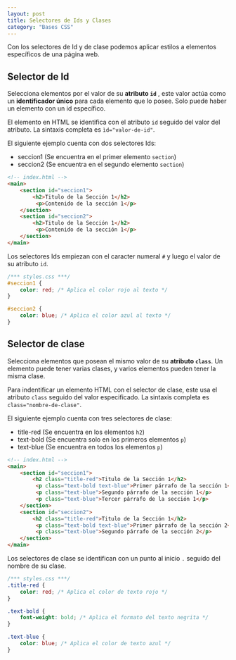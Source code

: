 ```yaml
---
layout: post
title: Selectores de Ids y Clases
category: "Bases CSS"
---
```

Con los selectores de Id y de clase podemos aplicar estilos a elementos específicos de una página web.

## Selector de Id
Selecciona elementos por el valor de su **atributo `id`** , este valor actúa como un **identificador único** para cada elemento que lo posee. Solo puede haber un elemento con un id específico.

El elemento en HTML se identifica con el atributo `id` seguido del valor del atributo. La sintaxis completa es `ìd="valor-de-id"`.

El siguiente ejemplo cuenta con dos selectores Ids:
- seccion1 (Se encuentra en el primer elemento `section`)
- seccion2 (Se encuentra en el segundo elemento `section`)

```html
<!-- index.html -->
<main>
    <section id="seccion1">
        <h2>Titulo de la Sección 1</h2>
         <p>Contenido de la sección 1</p>
    </section>
    <section id="seccion2">
        <h2>Titulo de la Sección 1</h2>
         <p>Contenido de la sección 1</p>
    </section>
</main>
```

Los selectores Ids empiezan con el caracter numeral `#` y luego el valor de su atributo `id`.
```css
/*** styles.css ***/
#seccion1 {
    color: red; /* Aplica el color rojo al texto */
}

#seccion2 {
    color: blue; /* Aplica el color azul al texto */
}
```

## Selector de clase
Selecciona elementos que posean el mismo valor de su **atributo `class`**. Un elemento puede tener varias clases, y varios elementos pueden tener la misma clase.

Para indentificar un elemento HTML con el selector de clase, este usa el atributo `class` seguido del valor especificado.
La sintaxis completa es `class="nombre-de-clase"`.

El siguiente ejemplo cuenta con tres selectores de clase:
- title-red (Se encuentra en los elementos `h2`)
- text-bold (Se encuentra solo en los primeros elementos `p`)
- text-blue (Se encuentra en todos los elementos `p`)

```html
<!-- index.html -->
<main>
    <section id="seccion1">
        <h2 class="title-red">Titulo de la Sección 1</h2>
         <p class="text-bold text-blue">Primer párrafo de la sección 1</p>
         <p class="text-blue">Segundo párrafo de la sección 1</p>
         <p class="text-blue">Tercer párrafo de la sección 1</p>
    </section>
    <section id="seccion2">
        <h2 class="title-red">Titulo de la Sección 1</h2>
         <p class="text-bold text-blue">Primer párrafo de la sección 2</p>
         <p class="text-blue">Segundo párrafo de la sección 2</p>
    </section>
</main>
```

Los selectores de clase se identifican con un punto al inicio `.` seguido del nombre de su clase.
```css
/*** styles.css ***/
.title-red {
    color: red; /* Aplica el color de texto rojo */
}

.text-bold {
    font-weight: bold; /* Aplica el formato del texto negrita */
}

.text-blue {
    color: blue; /* Aplica el color de texto azul */
}
```
